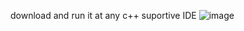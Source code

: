 download and run it at any c++ suportive IDE
![image](https://github.com/SadafMalik26/CGPA-Calculator/assets/129103296/d37db0db-ce6f-46da-babd-851ad0dd8ceb)
